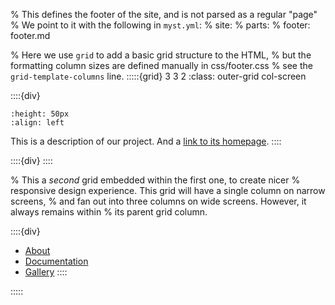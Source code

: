 % This defines the footer of the site, and is not parsed as a regular "page"
% We point to it with the following in `myst.yml`:
% site:
% parts:
% footer: footer.md

% Here we use `grid` to add a basic grid structure to the HTML,
% but the formatting column sizes are defined manually in css/footer.css
% see the `grid-template-columns` line.
:::::{grid} 3 3 2 
:class: outer-grid col-screen

<!-- Project description -->

::::{div}

<!-- # Landing Pages -->

```{image} https://gitlab.ifremer.fr/odatis-public/vre/config/raw/main/logos/logo_odatis-transparent.svg
:height: 50px
:align: left
```

This is a description of our project. And a [link to its homepage](https://github.com/jupyter-book/example-landing-pages).
::::

<!-- Spacer between project description and links columns -->

::::{div}
::::

<!-- Link columns -->

% This a _second_ grid embedded within the first one, to create nicer
% responsive design experience. This grid will have a single column on narrow screens,
% and fan out into three columns on wide screens. However, it always remains within
% its parent grid column.

::::{div}
- [About](https://odatis-public.gitlab-pages.ifremer.fr/vre/portal/)
- [Documentation](https://odatis-public.gitlab-pages.ifremer.fr/vre/documentation/)
- [Gallery](https://odatis-public.gitlab-pages.ifremer.fr/vre/gallery/)
  ::::

<!-- ::::{grid} 1 1 3 3

:::{div}

- [About](https://odatis-public.gitlab-pages.ifremer.fr/vre/portal/)
- [Documentation](https://odatis-public.gitlab-pages.ifremer.fr/vre/documentation/)
- [Gallery](https://odatis-public.gitlab-pages.ifremer.fr/vre/gallery/)
  :::

:::{div}

- A second column!
- With multiple entries
  :::

:::{div}

- And what about a third
  :::

:::: -->

:::::
